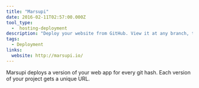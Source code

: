 ```yaml
---
title: "Marsupi"
date: 2016-02-11T02:57:00.000Z
tool_type: 
  -  hosting-deployment
description: "Deploy your website from GitHub. View it at any branch, tag, or commit."
tags:
  - Deployment
links:
  website: http://marsupi.io/
---
```

Marsupi deploys a version of your web app for every git hash.
Each version of your project gets a unique URL.